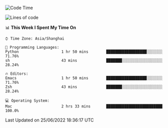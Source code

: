<!--START_SECTION:waka-->
![Code Time](http://img.shields.io/badge/Code%20Time-0%20secs-blue)

![Lines of code](https://img.shields.io/badge/From%20Hello%20World%20I%27ve%20Written-22%20Thousand%20lines%20of%20code-blue)

📊 **This Week I Spent My Time On** 

```text
⌚︎ Time Zone: Asia/Shanghai

💬 Programming Languages: 
Python                   1 hr 50 mins        ██████████████████░░░░░░░   71.76% 
sh                       43 mins             ███████░░░░░░░░░░░░░░░░░░   28.24%

🔥 Editors: 
Emacs                    1 hr 50 mins        ██████████████████░░░░░░░   71.76% 
Zsh                      43 mins             ███████░░░░░░░░░░░░░░░░░░   28.24%

💻 Operating System: 
Mac                      2 hrs 33 mins       █████████████████████████   100.0%

```


 Last Updated on 25/06/2022 18:36:17 UTC
<!--END_SECTION:waka-->
